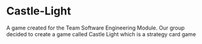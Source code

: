 # Castle-Light
A game created for the Team Software Engineering Module. Our group decided to create a game called Castle Light which is a strategy card game
